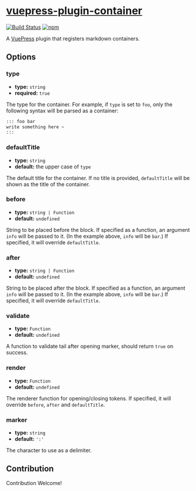 # [vuepress-plugin-container](https://vuepress-contrib.github.io/vuepress-plugin-container/)

[![Build Status](https://travis-ci.org/vuepress-contrib/vuepress-plugin-container.svg?branch=master)](https://travis-ci.org/vuepress-contrib/vuepress-plugin-container)
[![npm](https://img.shields.io/npm/v/vuepress-plugin-container.svg)](https://www.npmjs.com/package/vuepress-plugin-container)

A [VuePress](https://vuepress.vuejs.org/) plugin that registers markdown containers.

## Options

### type

- **type:** `string`
- **required:** `true`

The type for the container. For example, if `type` is set to `foo`, only the following syntax will be parsed as a container:

```md
::: foo bar
write something here ~
:::
```

### defaultTitle

- **type:** `string`
- **default:** the upper case of `type`

The default title for the container. If no title is provided, `defaultTitle` will be shown as the title of the container.

### before

- **type:** `string | Function`
- **default:** `undefined`

String to be placed before the block. If specified as a function, an argument `info` will be passed to it. (In the example above, `info` will be `bar`.) If specified, it will override `defaultTitle`.

### after

- **type:** `string | Function`
- **default:** `undefined`

String to be placed after the block. If specified as a function, an argument `info` will be passed to it. (In the example above, `info` will be `bar`.) If specified, it will override `defaultTitle`.

### validate

- **type:** `Function`
- **default:** `undefined`

A function to validate tail after opening marker, should return `true` on success.

### render

- **type:** `Function`
- **default:** `undefined`

The renderer function for opening/closing tokens. If specified, it will override `before`, `after` and `defaultTitle`.

### marker

- **type:** `string`
- **default:** `':'`

The character to use as a delimiter.

## Contribution

Contribution Welcome!
